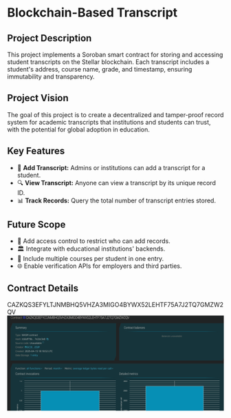 # Blockchain-Based Transcript

## Project Description
This project implements a Soroban smart contract for storing and accessing student transcripts on the Stellar blockchain. Each transcript includes a student's address, course name, grade, and timestamp, ensuring immutability and transparency.

## Project Vision
The goal of this project is to create a decentralized and tamper-proof record system for academic transcripts that institutions and students can trust, with the potential for global adoption in education.

## Key Features
- 📝 **Add Transcript:** Admins or institutions can add a transcript for a student.
- 🔍 **View Transcript:** Anyone can view a transcript by its unique record ID.
- 📊 **Track Records:** Query the total number of transcript entries stored.

## Future Scope
- 🔐 Add access control to restrict who can add records.
- 🏛 Integrate with educational institutions' backends.
- 🧾 Include multiple courses per student in one entry.
- 🌐 Enable verification APIs for employers and third parties.

## Contract Details
CAZKQS3EFYLTJNMBHQ5VHZA3MIGO4BYWX52LEHTF75A7J2TQ7GMZW2QV
![alt text](image.png)